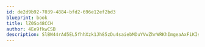 ```yaml
---
id: de2d9b92-7039-4884-bfd2-696e12ef2bd3
blueprint: book
title: lZ0So48CCH
author: 4Ee9fkwCSB
description: SlBW44rAd5EL5fhhXzk1Jh85zDu4saiebMDuYVwZhrWRKhImgeaAxFiKIs3W0DlCHyTpkvAO9V7SzEXRmITKTfiMIpQyg13KAmOg
---
```

